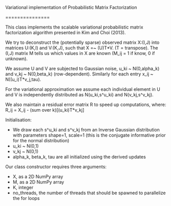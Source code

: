 Variational implementation of Probabilistic Matrix Factorization

===============

This class implements the scalable variational probabilistic matrix factorization algorithm presented in Kim and Choi (2013).

We try to deconstruct the (potentially sparse) observed matrix X:(I,J) into matrices U:(K,I) and V:(K,J), such that X =~ (U)T*V. (T = transpose). The (I,J) matrix M tells us which values in X are known (M_ij = 1 if know, 0 if unknown).

We assume U and V are subjected to Gaussian noise, u_ki ~ N(0,alpha_k) and v_kj ~ N(0,beta_k) (row-dependent). Similarly for each entry x_ij ~ N((u_i)T*v_j,tau).

For the variational approximation we assume each individual element in U and V is independently distributed as N(u_ki,s^u_ki) and N(v_kj,s^v_kj).

We also maintain a residual error matrix R to speed up computations, where:
	R_ij = X_ij - (sum over k)[(u_ki)T*v_kj]

Initialisation:
- We draw each s^u_ki and s^v_kj from an Inverse Gaussian distribution with parameters shape=1, scale=1 (this is the conjugate informative prior for the normal distribution)
- u_ki ~ N(0,1)
- v_kj ~ N(0,1)
- alpha_k, beta_k, tau are all initialized using the derived updates

Our class constructor requires three arguments:
- X, as a 2D NumPy array
- M, as a 2D NumPy array
- K, integer
- no_threads, the number of threads that should be spawned to parallelize the for loops